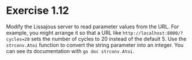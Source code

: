 # Exercise 1.12

Modify the Lissajous server to read parameter values from the URL. For example, you might arrange it so that a URL like
`http://localhost:8000/?cycles=20` sets the number of cycles to 20 instead of the default 5. Use the `strconv.Atoi`
function to convert the string parameter into an integer. You can see its documentation with `go doc strconv.Atoi`.
